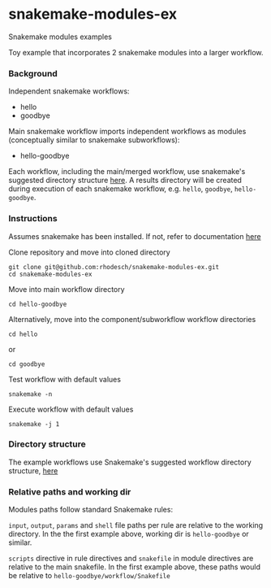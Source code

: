 # snakemake-modules-ex
Snakemake modules examples

Toy example that incorporates 2 snakemake modules into a larger workflow.


### Background

Independent snakemake workflows:
- hello
- goodbye

Main snakemake workflow imports independent workflows as modules (conceptually similar to snakemake subworkflows):
- hello-goodbye

Each workflow, including the main/merged workflow, use snakemake's suggested directory structure [here](https://snakemake.readthedocs.io/en/stable/snakefiles/deployment.html#). A results directory will be created during execution of each snakemake workflow, e.g. `hello`, `goodbye`, `hello-goodbye`.


### Instructions

Assumes snakemake has been installed. If not, refer to documentation [here](https://snakemake.readthedocs.io/en/stable/getting_started/installation.html) 

Clone repository and move into cloned directory
```
git clone git@github.com:rhodesch/snakemake-modules-ex.git
cd snakemake-modules-ex
```

Move into main workflow directory
```
cd hello-goodbye
```

Alternatively, move into the component/subworkflow workflow directories
```
cd hello
```
or
```
cd goodbye
```

Test workflow with default values
```
snakemake -n
```

Execute workflow with default values
```
snakemake -j 1
```


### Directory structure

The example workflows use Snakemake's suggested workflow directory structure, [here](https://snakemake.readthedocs.io/en/stable/snakefiles/deployment.html)


### Relative paths and working dir

Modules paths follow standard Snakemake rules:

`input`, `output`, `params` and `shell` file paths per rule are relative to the working directory. In the the first example above, working dir is `hello-goodbye` or similar.

`scripts` directive in rule directives and `snakefile` in module directives are relative to the main snakefile. In the first example above, these paths would be relative to `hello-goodbye/workflow/Snakefile`


